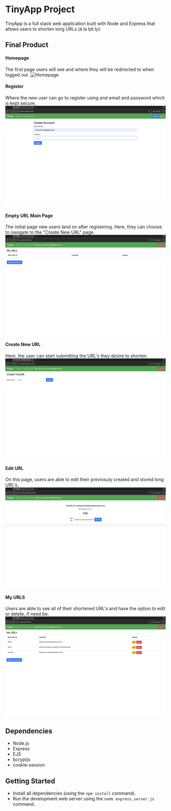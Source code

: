 # TinyApp Project

TinyApp is a full stack web application built with Node and Express that allows users to shorten long URLs (à la bit.ly).

## Final Product
#### Homepage

The first page users will see and where they will be redirected to when logged out.
<img src="public/images/Homepage.png" alt="Homepage">


#### Register

Where the new user can go to register using and email and password which is kept secure.
<img src="public/images/Register.png" alt="Register">



#### Empty URL Main Page

The initial page new users land on after registering. Here, they can choose to navigate to the "Create New URL" page.
<img src="public/images/Empty URL Main Page.png" alt="Empty URL">



#### Create New URL

Here, the user can start submitting the URL's they desire to shorten. 
<img src="public/images/Create New URL.png" alt="New URL">



#### Edit URL

On this page, users are able to edit their previosuly created and stored long URL's.
<img src="public/images/Edit URL.png" alt="Edit URL">



#### My URLS

Users are able to see all of their shortened URL's and have the option to edit or delete, if need be.
<img src="public/images/My URLS.png" alt="My URLS">


## Dependencies

- Node.js
- Express
- EJS
- bcryptjs
- cookie-session

## Getting Started

- Install all dependencies (using the `npm install` command).
- Run the development web server using the `node express_server.js` command.
